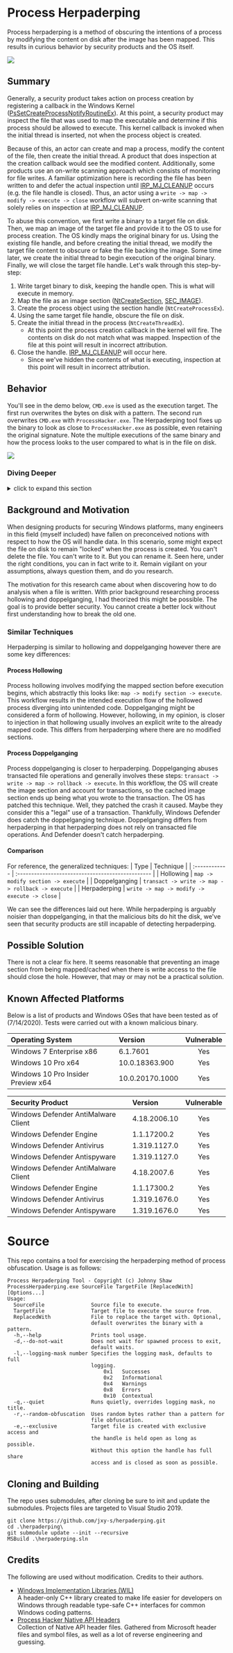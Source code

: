 # Process Herpaderping 
Process herpaderping is a method of obscuring the intentions of a process by 
modifying the content on disk after the image has been mapped. This results 
in curious behavior by security products and the OS itself.

![][gif.SurivDemo]

## Summary
Generally, a security product takes action on process creation by registering a 
callback in the Windows Kernel 
([PsSetCreateProcessNotifyRoutineEx][msdn.PsSetCreateProcessNotifyRoutineEx]). 
At this point, a security product may inspect the file that was used to map 
the executable and determine if this process should be allowed to execute. This 
kernel callback is invoked when the initial thread is inserted, not when the 
process object is created. 

Because of this, an actor can create and map a process, modify the content of 
the file, then create the initial thread. A product that does inspection at the 
creation callback would see the modified content. Additionally, some products 
use an on-write scanning approach which consists of monitoring for file writes. 
A familiar optimization here is recording the file has been written to and 
defer the actual inspection until [IRP_MJ_CLEANUP][msdn.IRP_MJ_CLEANUP] 
occurs (e.g. the file handle is closed). Thus, an actor using a 
`write -> map -> modify -> execute -> close` workflow will subvert on-write scanning 
that solely relies on inspection at [IRP_MJ_CLEANUP][msdn.IRP_MJ_CLEANUP].

To abuse this convention, we first write a binary to a target file on disk. 
Then, we map an image of the target file and provide it to the OS to use for 
process creation. The OS kindly maps the original binary for us. Using 
the existing file handle, and before creating the initial thread, we modify the 
target file content to obscure or fake the file backing the image. Some time later, 
we create the initial thread to begin execution of the original binary. Finally, we 
 will close the target file handle. Let's walk through this step-by-step:
1. Write target binary to disk, keeping the handle open. This is what will 
   execute in memory.
2. Map the file as an image section ([NtCreateSection][msdn.NtCreateSection], 
   [SEC_IMAGE][msdn.SEC_IMAGE]).
3. Create the process object using the section handle (`NtCreateProcessEx`).
4. Using the same target file handle, obscure the file on disk.
5. Create the initial thread in the process (`NtCreateThreadEx`).
    - At this point the process creation callback in the kernel will fire. The 
      contents on disk do not match what was mapped. Inspection of the file at 
      this point will result in incorrect attribution.
6. Close the handle. [IRP_MJ_CLEANUP][msdn.IRP_MJ_CLEANUP] will occur here.
    - Since we've hidden the contents of what is executing, inspection at this 
      point will result in incorrect attribution.

## Behavior
You'll see in the demo below, `CMD.exe` is used as the execution target. The 
first run overwrites the bytes on disk with a pattern. The second run overwrites `CMD.exe` 
with `ProcessHacker.exe`. The Herpaderping tool fixes up the binary to look 
as close to `ProcessHacker.exe` as possible, even retaining the original 
signature. Note the multiple executions of the same binary and how the process 
looks to the user compared to what is in the file on disk.

![][gif.ProcessHerpaderp]

### Diving Deeper
<details> <!--- Collapsible "Diving Deeper" section --->
    <summary>click to expand this section</summary>

We've observed the behavior and some of this may be surprising. Let's try to 
explain this behavior.

#### Repeated executions despite the bits on disk changing

Let's try to understand why the process successfully executes multiple times 
despite the bits on disk not being `CMD.exe`. Below is some `WinDbg` output. 
I've executed the tool as in the demo above, the first herpaderped process was 
created, then I started another. Let's compare:

<details>
    <summary>windbg output</summary>

```
PROCESS ffff998aab671080
    SessionId: 1  Cid: 0230    Peb: 3783820000  ParentCid: 28d4
    DirBase: 12a49a000  ObjectTable: ffff8201fd4cba40  HandleCount:  79.
    Image: lol.exe

0: kd> dt nt!_EPROCESS ffff998aab671080
...
   +0x3c0 SectionObject    : 0xffff8201`ff93db70 Void
...
   +0x448 ImageFilePointer : (null) 
...

0: kd> !object 0xffff8201`ff93db70
Object: ffff8201ff93db70  Type: (ffff998aa54d2e80) Section
    ObjectHeader: ffff8201ff93db40 (new version)
    HandleCount: 0  PointerCount: 1
    Directory Object: 00000000  Name: \Users\jxy\Desktop\lol.exe
```
```
PROCESS ffff998aab971080
    SessionId: 1  Cid: 20a8    Peb: 4d492ca000  ParentCid: 12dc
    DirBase: 199f9e000  ObjectTable: ffff8201ffc3d200  HandleCount:  71.
    Image: lol.exe

0: kd> dt nt!_EPROCESS ffff998aab971080
...
   +0x3c0 SectionObject    : 0xffff8201`fc004a10 Void
...
   +0x448 ImageFilePointer : 0xffff998a`adf2dde0 _FILE_OBJECT
...

0: kd> !object 0xffff8201`ff93db70
Object: ffff8201ff93db70  Type: (ffff998aa54d2e80) Section
    ObjectHeader: ffff8201ff93db40 (new version)
    HandleCount: 0  PointerCount: 1
    Directory Object: 00000000  Name: \Users\jxy\Desktop\lol.exe

0: kd> !object 0xffff998a`adf2dde0
Object: ffff998aadf2dde0  Type: (ffff998aa54d3820) File
    ObjectHeader: ffff998aadf2ddb0 (new version)
    HandleCount: 0  PointerCount: 1
    Directory Object: 00000000  Name: \Users\jxy\Desktop\lol.exe {HarddiskVolume3}
```
</details>

Note the two processes. I've dumped the relevant parts of the `EPROCESS` for 
each. They have different section objects, as expected, as they need their own 
sections since they are independent processes. The first process' 
`ImageFilePointer` is null, since the tool calls `NtCreateProcessEx` and 
explicitly hands the OS a section to use. We'll circle back around to this 
later. For now, let's take a closer look at the [FILE_OBJECT][msdn.FILE_OBJECT]: 

<details>
    <summary>windbg output</summary>

```
0: kd> dt nt!_FILE_OBJECT 0xffff998a`adf2dde0
   +0x000 Type             : 0n5
   +0x002 Size             : 0n216
   +0x008 DeviceObject     : 0xffff998a`a73c8930 _DEVICE_OBJECT
   +0x010 Vpb              : 0xffff998a`a75ec2a0 _VPB
   +0x018 FsContext        : 0xffff8201`fa92a170 Void
   +0x020 FsContext2       : 0xffff8202`0514a2e0 Void
   +0x028 SectionObjectPointer : 0xffff998a`ae08aae8 _SECTION_OBJECT_POINTERS
   +0x030 PrivateCacheMap  : (null) 
   +0x038 FinalStatus      : 0n0
   +0x040 RelatedFileObject : (null) 
   +0x048 LockOperation    : 0 ''
   +0x049 DeletePending    : 0 ''
   +0x04a ReadAccess       : 0x1 ''
   +0x04b WriteAccess      : 0 ''
   +0x04c DeleteAccess     : 0 ''
   +0x04d SharedRead       : 0x1 ''
   +0x04e SharedWrite      : 0 ''
   +0x04f SharedDelete     : 0x1 ''
   +0x050 Flags            : 0x44042
   +0x058 FileName         : _UNICODE_STRING "\Users\jxy\Desktop\lol.exe"
   +0x068 CurrentByteOffset : _LARGE_INTEGER 0x0
   +0x070 Waiters          : 0
   +0x074 Busy             : 0
   +0x078 LastLock         : (null) 
   +0x080 Lock             : _KEVENT
   +0x098 Event            : _KEVENT
   +0x0b0 CompletionContext : (null) 
   +0x0b8 IrpListLock      : 0
   +0x0c0 IrpList          : _LIST_ENTRY [ 0xffff998a`adf2dea0 - 0xffff998a`adf2dea0 ]
   +0x0d0 FileObjectExtension : (null) 
```
</details>

First, that file object looks different than what we had originally opened with. 
This is expected since executing the process normally (as the user would, by 
double clicking it) will cause `explorer.exe` to invoke `NtCreateUserProcess`. 
That somewhat explains the behavior we see. But if it was using the file, 
why did it execute `CMD.exe`? We've overwritten it. Its behavior seems like the 
section is being reused. Let's verify this assumption. The file object stores 
[SECTION_OBJECT_POINTERS][msdn.SECTION_OBJECT_POINTERS] at 
`SectionObjectPointer`. Let's look there. 

```
0: kd> dx -id 0,0,ffff998aa547b2c0 -r1 ((ntkrnlmp!_SECTION_OBJECT_POINTERS *)0xffff998aae08aae8)
((ntkrnlmp!_SECTION_OBJECT_POINTERS *)0xffff998aae08aae8)                 : 0xffff998aae08aae8 [Type: _SECTION_OBJECT_POINTERS *]
    [+0x000] DataSectionObject : 0xffff998aae04c6d0 [Type: void *]
    [+0x008] SharedCacheMap   : 0x0 [Type: void *]
    [+0x010] ImageSectionObject : 0xffff998aa7c2d660 [Type: void *]
```

According to the documentation the 
`DataSectionObject` and `ImageSectionObject` are `CONTROL_AREA` structures. And 
`SharedCacheMap` is `SHARED_CACHE_MAP`. Let's set a breakpoint and see where 
`ImageSectionObject` is accessed. I'll run another instance of `lol.exe`. 

<details>
    <summary>windbg output</summary>

```
ba r8 0xffff998aae08aae8+0x108

Breakpoint 0 hit
nt!MiReferenceControlArea+0x59:
fffff802`2f4955e1 408af8          mov     dil,al
2: kd> k
 # Child-SP          RetAddr           Call Site
00 fffffd89`f2772640 fffff802`2f9f8111 nt!MiReferenceControlArea+0x59
01 fffffd89`f27726d0 fffff802`2f9f8574 nt!MiCreateImageOrDataSection+0x171
02 fffffd89`f27727c0 fffff802`2f9f7bcf nt!MiCreateSection+0xf4
03 fffffd89`f2772940 fffff802`2f9f7960 nt!MiCreateSectionCommon+0x1ff
04 fffffd89`f2772a20 fffff802`2f5d3c15 nt!NtCreateSection+0x60
05 fffffd89`f2772a90 00007ffb`de0fc9b4 nt!KiSystemServiceCopyEnd+0x25
06 00000000`0496d848 00007ffb`db8a1a47 ntdll!NtCreateSection+0x14
07 00000000`0496d850 00007ffb`db8a55a0 KERNELBASE!BasepLoadLibraryAsDataFileInternal+0x2e7
08 00000000`0496da80 00007ffb`db88c41d KERNELBASE!LoadLibraryExW+0xe0
09 00000000`0496daf0 00007ffb`dd39c9c1 KERNELBASE!GetFileVersionInfoSizeExW+0x3d
0a 00000000`0496db50 00007ffb`dd39c94c SHELL32!_LoadVersionInfo+0x39
0b 00000000`0496dbc0 00007ffb`db1c43c1 SHELL32!CVersionPropertyStore::Initialize+0x2c5
...
2d 00000000`0496f3c0 00007ffb`dd376a4a SHELL32!CRegistryVerbsContextMenu::_Execute+0xcb
2e 00000000`0496f430 00007ffb`dd362df3 SHELL32!CRegistryVerbsContextMenu::InvokeCommand+0xaa
2f 00000000`0496f730 00007ffb`dd391069 SHELL32!HDXA_LetHandlerProcessCommandEx+0x117
30 00000000`0496f840 00007ffb`dd54857d SHELL32!CDefFolderMenu::InvokeCommand+0x139
31 00000000`0496fba0 00007ffb`dd7faf49 SHELL32!SHInvokeCommandOnContextMenu2+0x1f5
32 00000000`0496fde0 00007ffb`dc13dd25 SHELL32!s_DoInvokeVerb+0xc9
33 00000000`0496fe50 00007ffb`dc5c7bd4 shcore!_WrapperThreadProc+0xf5
34 00000000`0496ff30 00007ffb`de0cce51 KERNEL32!BaseThreadInitThunk+0x14
35 00000000`0496ff60 00000000`00000000 ntdll!RtlUserThreadStart+0x21

3: kd> g
Breakpoint 0 hit
nt!MiReferenceControlArea+0x59:
fffff802`2f4955e1 408af8          mov     dil,al
3: kd> k
 # Child-SP          RetAddr           Call Site
00 fffffd89`f2771f30 fffff802`2f9f8111 nt!MiReferenceControlArea+0x59
01 fffffd89`f2771fc0 fffff802`2f9f8574 nt!MiCreateImageOrDataSection+0x171
02 fffffd89`f27720b0 fffff802`2fa52b83 nt!MiCreateSection+0xf4
03 fffffd89`f2772230 fffff802`2fa500ee nt!MmCreateSpecialImageSection+0xbb
04 fffffd89`f27722e0 fffff802`2f5d3c15 nt!NtCreateUserProcess+0x54e
05 fffffd89`f2772a90 00007ffb`de0fd8e4 nt!KiSystemServiceCopyEnd+0x25
06 00000000`0496d858 00007ffb`db8df36a ntdll!NtCreateUserProcess+0x14
07 00000000`0496d860 00007ffb`db8dbd06 KERNELBASE!CreateProcessInternalW+0x1f7a
08 00000000`0496e9b0 00007ffb`dc5cbe93 KERNELBASE!CreateProcessW+0x66
09 00000000`0496ea20 00007ffb`db17cf36 KERNEL32!CreateProcessWStub+0x53
...
14 00000000`0496f3c0 00007ffb`dd376a4a SHELL32!CRegistryVerbsContextMenu::_Execute+0xcb
15 00000000`0496f430 00007ffb`dd362df3 SHELL32!CRegistryVerbsContextMenu::InvokeCommand+0xaa
16 00000000`0496f730 00007ffb`dd391069 SHELL32!HDXA_LetHandlerProcessCommandEx+0x117
17 00000000`0496f840 00007ffb`dd54857d SHELL32!CDefFolderMenu::InvokeCommand+0x139
18 00000000`0496fba0 00007ffb`dd7faf49 SHELL32!SHInvokeCommandOnContextMenu2+0x1f5
19 00000000`0496fde0 00007ffb`dc13dd25 SHELL32!s_DoInvokeVerb+0xc9
1a 00000000`0496fe50 00007ffb`dc5c7bd4 shcore!_WrapperThreadProc+0xf5
1b 00000000`0496ff30 00007ffb`de0cce51 KERNEL32!BaseThreadInitThunk+0x14
1c 00000000`0496ff60 00000000`00000000 ntdll!RtlUserThreadStart+0x21

3: kd> g
Breakpoint 0 hit
nt!MiReferenceControlArea+0x59:
fffff802`2f4955e1 408af8          mov     dil,al
0: kd> k
 # Child-SP          RetAddr           Call Site
00 fffffd89`f28b5640 fffff802`2f9f8111 nt!MiReferenceControlArea+0x59
01 fffffd89`f28b56d0 fffff802`2f9f8574 nt!MiCreateImageOrDataSection+0x171
02 fffffd89`f28b57c0 fffff802`2f9f7bcf nt!MiCreateSection+0xf4
03 fffffd89`f28b5940 fffff802`2f9f7960 nt!MiCreateSectionCommon+0x1ff
04 fffffd89`f28b5a20 fffff802`2f5d3c15 nt!NtCreateSection+0x60
05 fffffd89`f28b5a90 00007ffb`de0fc9b4 nt!KiSystemServiceCopyEnd+0x25
06 000000a1`98f7dd78 00007ffb`db8a1a47 ntdll!NtCreateSection+0x14
07 000000a1`98f7dd80 00007ffb`db8a55a0 KERNELBASE!BasepLoadLibraryAsDataFileInternal+0x2e7
08 000000a1`98f7dfb0 00007ffb`dcfab65b KERNELBASE!LoadLibraryExW+0xe0
09 000000a1`98f7e020 00007ffb`dd34bcfc USER32!PrivateExtractIconsW+0x15b
0a 000000a1`98f7e530 00007ffb`dd34ba78 SHELL32!SHPrivateExtractIcons+0x1ec
0b 000000a1`98f7ea30 00007ff7`70a856ee SHELL32!ExtractIconExW+0xe8
```
</details>

As we see, after I double click to start `lol.exe` again, the 
`ImageSectionObject` is accessed from 
[SECTION_OBJECT_POINTERS][msdn.SECTION_OBJECT_POINTERS] of the 
[FILE_OBJECT][msdn.FILE_OBJECT] a number of times. The section data appears to 
be reused. This would ignore the data on disk and helps explain the behavior 
we're seeing with multiple executions. This is a smart optimization, if you've 
already done the work to parse and map the image, why duplicate that work?

With a bit of reverse engineering of `MiReferenceControlArea` we notice:

<details>
    <summary>reversed code</summary>

```cpp
struct CREATE_SECTION_PACKET
{
    ULONG Flags;
    DWORD Unknown04;
    POBJECT_ATTRIBUTES InputObjectAttributes;
    ULONG AllocateAttributes;
    ULONG InputAllocationAttributes;
    UCHAR InputSectionSignatureLevel;
    BYTE Unknown19;
    WORD Unknown1A;
    ULONG InputSectionPageProtection;
    ULONG PageProtectionMask;
    DWORD Unknown24;
    HANDLE InputFileHandle;
    PFILE_OBJECT InputFileObject;
    PFILE_OBJECT FileObject;
    CONTROL_AREA* SectionControlArea;
    KPROCESSOR_MODE InputPreviousMode;
    BYTE Unknown49[67];
    DWORD Unknown8C;
    SECTION* SectionObject;
    PLARGE_INTEGER MaximumSize;
    PACCESS_TOKEN InputToken;
    DWORD InputSessionId;
    DWORD UnknownAC;
    MI_PARTITION* Partition;
    PIRP TopLevelIrp;
    BYTE UnknownC0;
    BYTE UnknownC1[3];
    DWORD UnknownC4;
};

NTSTATUS __fastcall MiReferenceControlArea(
    CREATE_SECTION_PACKET* CreateSectionPacket,
    CONTROL_AREA* ControlArea,
    CONTROL_AREA** ControlAreaOut)
{
    CONTROL_AREA* controlArea;
//...
    fileObject = CreateSectionPacket->FileObject;
    //  
    // Retrieve section object pointers. If SEC_IMAGE use ImageSectionObject 
    // otherwise use DataSectionObject
    //  
    controlArea = fileObject->SectionObjectPointer->DataSectionObject;
    if ((CreateSectionPacket->AllocateAttributes & SEC_IMAGE) != 0)
    {
        controlArea = fileObject->SectionObjectPointer->ImageSectionObject;
    }
//...
//
// Some exceptionally ugly lock loops and validation.
//
//...
            *ControlAreaOut = controlArea;
            return STATUS_SUCCESS;
//...
}

NTSTATUS __fastcall MiCreateImageOrDataSection(
    CREATE_SECTION_PACKET* CreateSectionPacket)
{
    NTSTATUS status;
    PFILE_OBJECT fileObject;
    CONTROL_AREA controlArea;
    CONTROL_AREA* newControlArea;
//...
    fileObject = CreateSectionPacket->InputFileObject;
    if (fileObject)
    {
        //
        // A file object was provided already, use it.
        //
        goto HaveFileObject;
    }
    if ((allocationAttributes & SEC_LARGE_PAGES) == 0)
    {
        //
        // Get the file object form the input file handle.
        //
        status = ObReferenceObjectByHandle(
                     CreateSectionPacket->InputFileHandle,
                     MmMakeFileAccess[CreateSectionPacket->PageProtectionMask & 7],
                     IoFileObjectType,
                     CreateSectionPacket->InputPreviousMode,
                     &fileObject,
                     NULL);
        if (!NT_SUCCESS(status))
        {
            goto Exit;
        }
        if (!fileObject->SectionObjectPointer)
        {
            //
            // If the file handle was used and there was not section crated for 
            // it already, this is a failure condition. 
            //
            status = STATUS_INVALID_FILE_FOR_SECTION;
            goto Exit;
        }

:HaveFileObject
//...
        //
        // Store some information in the packet and the local CONTROL_AREA to 
        // maintain state for further calls.
        //
        ObfReferenceObject(fileObject);
        CreateSectionPacket->FileObject = fileObject;
        controlArea.u.LongFlags = 2;
        controlArea.FilePointer.Value = fileObject;
        newControlArea = NULL;
//...
        while (1)
        {
//...
            //
            // Go reference the correct control area.
            //
            status = MiReferenceControlArea(CreateSectionPacket, 
                                            &controlArea, 
                                            &sectionControlArea);
            if (NT_SUCCESS(status))
            {
                break;
            }
            if ((status == 0xC000060B) || (status == 0xC0000476))
            {
                //
                // The control area is not charged or is invalid.
                //
                goto Exit;
            }
        }
        CreateSectionPacket->SectionControlArea = sectionControlArea;
        if ((sectionControlArea->u.LongFlags & 2) != 0)
        {
            //
            // We have the section control area which will have the reference 
            // section. Now, go create the new one.
            //
            status = MiCreateNewSection(CreateSectionPacket,
                                        &newControlArea);
            if (NT_SUCCESS(status)))
            {
//...
                CreateSectionPacket->SectionControlArea = newControlArea;
                goto Exit;
//...
Exit:
//...
    return status;
}
```
</details>

The above code shows that this path will reference the input file object and 
attempt to reuse the section from the control area to create a new section 
based on it. In our example, this returns to `MiCreateSection` which does some 
finalization. Let's go back to the debugger now and identify that file object. 
From my reverse engineering, I know that `CREATE_SECTION_PACKET` is stored on 
the stack from a higher call. I'll go identify that.

This is the structure `CREATE_SECTION_PACKET` in the stack starting at 
`InputFileHandle` and ending at `FileObject`. Between these fields there exists 
`InputFileObject`:
```
0: kd> dq fffffd89`f016b868 L3
fffffd89`f016b868  00000000`0000255c 00000000`00000000
fffffd89`f016b878  ffff998a`ae91ea20
```

The input file object is null, which is expected in this path. And the 
`InputFileHandle` is a handle to an almost identical  
[FILE_OBJECT][msdn.FILE_OBJECT] from the `EPROCESS` of the previous process. 
But it isn't the same. However, the `SectionObjectPointer` is the same for both 
objects.

<details>
    <summary>windbg output</summary>

```
0: kd> !handle 00000000`0000255c

PROCESS ffff998aab1b2480
    SessionId: 1  Cid: 12dc    Peb: 0099d000  ParentCid: 12b8
    DirBase: 1ab742000  ObjectTable: ffff8201fa4fa6c0  HandleCount: 2041.
    Image: explorer.exe

Handle table at ffff8201fa4fa6c0 with 2041 entries in use

255c: Object: ffff998aae91ea20  GrantedAccess: 00120089 (Protected) (Inherit) (Audit) Entry: ffff8201fbdf9570
Object: ffff998aae91ea20  Type: (ffff998aa54d3820) File
    ObjectHeader: ffff998aae91e9f0 (new version)
        HandleCount: 1  PointerCount: 32770
        Directory Object: 00000000  Name: \Users\jxy\Desktop\lol.exe {HarddiskVolume3}

0: kd> !object ffff998a`ae91ea20
Object: ffff998aae91ea20  Type: (ffff998aa54d3820) File
    ObjectHeader: ffff998aae91e9f0 (new version)
    HandleCount: 1  PointerCount: 32770
    Directory Object: 00000000  Name: \Users\jxy\Desktop\lol.exe {HarddiskVolume3}
0: kd> dt nt!_FILE_OBJECT ffff998a`ae91ea20
   +0x000 Type             : 0n5
   +0x002 Size             : 0n216
   +0x008 DeviceObject     : 0xffff998a`a73c8930 _DEVICE_OBJECT
   +0x010 Vpb              : 0xffff998a`a75ec2a0 _VPB
   +0x018 FsContext        : 0xffff8201`fa92a170 Void
   +0x020 FsContext2       : 0xffff8201`ff956940 Void
   +0x028 SectionObjectPointer : 0xffff998a`ae08aae8 _SECTION_OBJECT_POINTERS
   +0x030 PrivateCacheMap  : (null) 
   +0x038 FinalStatus      : 0n0
   +0x040 RelatedFileObject : (null) 
   +0x048 LockOperation    : 0 ''
   +0x049 DeletePending    : 0 ''
   +0x04a ReadAccess       : 0x1 ''
   +0x04b WriteAccess      : 0 ''
   +0x04c DeleteAccess     : 0 ''
   +0x04d SharedRead       : 0x1 ''
   +0x04e SharedWrite      : 0 ''
   +0x04f SharedDelete     : 0x1 ''
   +0x050 Flags            : 0xc0042
   +0x058 FileName         : _UNICODE_STRING "\Users\jxy\Desktop\lol.exe"
   +0x068 CurrentByteOffset : _LARGE_INTEGER 0x0
   +0x070 Waiters          : 0
   +0x074 Busy             : 0
   +0x078 LastLock         : (null) 
   +0x080 Lock             : _KEVENT
   +0x098 Event            : _KEVENT
   +0x0b0 CompletionContext : (null) 
   +0x0b8 IrpListLock      : 0
   +0x0c0 IrpList          : _LIST_ENTRY [ 0xffff998a`ae91eae0 - 0xffff998a`ae91eae0 ]
   +0x0d0 FileObjectExtension : (null) 
```
</details>

We now see how the [SECTION_OBJECT_POINTERS][msdn.SECTION_OBJECT_POINTERS] are 
shared between each [FILE_OBJECT][msdn.FILE_OBJECT]. The new bits from the file 
don't ever become mapped for a new process until all the 
[FILE_OBJECT][msdn.FILE_OBJECT] are reclaimed with the shared 
`SectionObjectPointer` and `ImageSectionObject`.

<details>
    <summary>windbg output</summary>

```
Breakpoint 0 hit
nt!MiClearFilePointer+0x5d:
fffff802`2f4f9385 ebe2            jmp     nt!MiClearFilePointer+0x41 (fffff802`2f4f9369)
3: kd> k
 # Child-SP          RetAddr           Call Site
00 fffffd89`f254f690 fffff802`2f56f501 nt!MiClearFilePointer+0x5d
01 fffffd89`f254f6c0 fffff802`2f56f4a9 nt!MiDestroySection+0x29
02 fffffd89`f254f6f0 fffff802`2f5eaca0 nt!MiCleanSection+0x6d
03 fffffd89`f254f790 fffff802`2f42324e nt!MiCheckControlArea+0x1c7a40
04 fffffd89`f254f800 fffff802`2f9da4c3 nt!MiDereferenceControlAreaBySection+0x2a
05 fffffd89`f254f830 fffff802`2fa189e0 nt!MiSectionDelete+0x83
06 fffffd89`f254f860 fffff802`2f4a1004 nt!ObpRemoveObjectRoutine+0x80
07 fffffd89`f254f8c0 fffff802`2fa6d64c nt!ObfDereferenceObject+0xa4
08 fffffd89`f254f900 fffff802`2fa26743 nt!PspRundownSingleProcess+0x16c
09 fffffd89`f254f980 fffff802`2fa5c4fb nt!PspExitThread+0x60b
0a fffffd89`f254fa90 fffff802`2f5d3c15 nt!NtTerminateProcess+0xeb
0b fffffd89`f254fb00 00007ffb`de0fc5f4 nt!KiSystemServiceCopyEnd+0x25
0c 00000025`020ff718 00000000`00000000 ntdll!NtTerminateProcess+0x14
```
</details>

#### What this means for the process creation callback 

[PS_CREATE_NOTIFY_INFO][msdn.PS_CREATE_NOTIFY_INFO] contains a `FileObject`, 
which according to the documentation, is the file object of the process being 
created. How does [PS_CREATE_NOTIFY_INFO][msdn.PS_CREATE_NOTIFY_INFO] in the 
process creation callback get populated? Well `PspCallProcessNotifyRoutines` 
calls `PsReferenceProcessFilePointer` of course:

<details>
    <summary>reversed code</summary>

```cpp
NTSTATUS __fastcall PsReferenceProcessFilePointer(
    PEPROCESS Process, 
    PFILE_OBJECT* FileObject)
{
    NTSTATUS status;
    CONTROL_AREA* controlArea;

    status = STATUS_UNSUCCESSFUL;

    if (ExAcquireRundownProtection(&Process->RundownProtect))
    {
       if (Process->SectionObject)
       {
           controlArea = MiSectionControlArea(Process->SectionObject);
           *FileObject = MiReferenceControlAreaFile(controlArea);
           status = STATUS_SUCCESS;
       }

       ExReleaseRundownProtection(&Process->RundownProtect);
    }

    return status;
}
```
</details>

We see here it gets the `FileObject` from the `SectionObject` field in the 
`EPROCESS`. What does this mean for the callback? I wrote a simple test driver 
that registers for the callback and prints some debug info.

<details>
    <summary>windbg output</summary>

```
Process:    FFFF998AAC8DF080
ProcessId:  00000000000008C0
CreateInfo: FFFFFD89F16F8E20
  Flags:           0x00000000
  ParentProcessId: 0000000000001B90
  FileObject:      FFFF998AB534DAA0
  ImageFileName:   "\Users\jxy\Desktop\lol.exe"
  CommandLine:     ""
```
```
0: kd> dt nt!_FILE_OBJECT FFFF998AB534DAA0
   +0x000 Type             : 0n5
   +0x002 Size             : 0n216
   +0x008 DeviceObject     : 0xffff998a`a73c8930 _DEVICE_OBJECT
   +0x010 Vpb              : 0xffff998a`a75ec2a0 _VPB
   +0x018 FsContext        : 0xffff8202`23a8a170 Void
   +0x020 FsContext2       : 0xffff8202`23a8a3d0 Void
   +0x028 SectionObjectPointer : 0xffff998a`b5aa1118 _SECTION_OBJECT_POINTERS
   +0x030 PrivateCacheMap  : (null) 
   +0x038 FinalStatus      : 0n0
   +0x040 RelatedFileObject : 0xffff998a`b239c560 _FILE_OBJECT
   +0x048 LockOperation    : 0 ''
   +0x049 DeletePending    : 0 ''
   +0x04a ReadAccess       : 0x1 ''
   +0x04b WriteAccess      : 0x1 ''
   +0x04c DeleteAccess     : 0 ''
   +0x04d SharedRead       : 0x1 ''
   +0x04e SharedWrite      : 0x1 ''
   +0x04f SharedDelete     : 0x1 ''
   +0x050 Flags            : 0x44042
   +0x058 FileName         : _UNICODE_STRING "\Users\jxy\Desktop\lol.exe"
   +0x068 CurrentByteOffset : _LARGE_INTEGER 0x44600
   +0x070 Waiters          : 0
   +0x074 Busy             : 0
   +0x078 LastLock         : (null) 
   +0x080 Lock             : _KEVENT
   +0x098 Event            : _KEVENT
   +0x0b0 CompletionContext : (null) 
   +0x0b8 IrpListLock      : 0
   +0x0c0 IrpList          : _LIST_ENTRY [ 0xffff998a`b534db60 - 0xffff998a`b534db60 ]
   +0x0d0 FileObjectExtension : (null) 
```
</details>

That's the same access that I opened the file with to create the section. Let's 
try something. Let's run `ProcessHerpaderping` with the `--exclusive` option. 
This will hold the initial file handle open with exclusive rights.

<details>
    <summary>windbg output</summary>

```
Process:    FFFF998AB2BD5080
ProcessId:  0000000000001C10
CreateInfo: FFFFFD89F1B1DE20
  Flags:           0x00000000
  ParentProcessId: 000000000000255C
  FileObject:      FFFF998AB21A6330
  ImageFileName:   "\Users\jxy\Desktop\lol.exe"
  CommandLine:     ""

0: kd> dt nt!_FILE_OBJECT FFFF998AB21A6330
   +0x000 Type             : 0n5
   +0x002 Size             : 0n216
   +0x008 DeviceObject     : 0xffff998a`a73c8930 _DEVICE_OBJECT
   +0x010 Vpb              : 0xffff998a`a75ec2a0 _VPB
   +0x018 FsContext        : 0xffff8202`23a8a170 Void
   +0x020 FsContext2       : 0xffff8202`21292760 Void
   +0x028 SectionObjectPointer : 0xffff998a`b5aa1118 _SECTION_OBJECT_POINTERS
   +0x030 PrivateCacheMap  : 0xffff998a`ab2d3a68 Void
   +0x038 FinalStatus      : 0n0
   +0x040 RelatedFileObject : 0xffff998a`b239dcd0 _FILE_OBJECT
   +0x048 LockOperation    : 0 ''
   +0x049 DeletePending    : 0 ''
   +0x04a ReadAccess       : 0x1 ''
   +0x04b WriteAccess      : 0x1 ''
   +0x04c DeleteAccess     : 0 ''
   +0x04d SharedRead       : 0 ''
   +0x04e SharedWrite      : 0 ''
   +0x04f SharedDelete     : 0 ''
   +0x050 Flags            : 0x40042
   +0x058 FileName         : _UNICODE_STRING "\Users\jxy\Desktop\lol.exe"
   +0x068 CurrentByteOffset : _LARGE_INTEGER 0x44600
   +0x070 Waiters          : 0
   +0x074 Busy             : 0
   +0x078 LastLock         : (null) 
   +0x080 Lock             : _KEVENT
   +0x098 Event            : _KEVENT
   +0x0b0 CompletionContext : (null) 
   +0x0b8 IrpListLock      : 0
   +0x0c0 IrpList          : _LIST_ENTRY [ 0xffff998a`b21a63f0 - 0xffff998a`b21a63f0 ]
   +0x0d0 FileObjectExtension : (null) 
```
</details>

I control this file access now. Meaning, I may hold this handle open and 
prevent others from accessing the file. While this isn't horrible for the 
kernel callback, it means any downstream logic that that makes the assumption 
they can open the file with read access will be broken. Well, such logic would have 
already been broken, given that I've overwritten the file content. And the kernel callback 
is boned too, since reading directly from the file using that 
[FILE_OBJECT][msdn.FILE_OBJECT] will just read the wrong data.

##### But wait, there's more...
This also means if I try to execute that process again, it does not work! I get 
a sharing violation. From user mode, without access to that original target 
file handle, no one may conventionally execute the process.

</details> <!--- End of collapsible "Diving Deeper" section.  --->

## Background and Motivation
When designing products for securing Windows platforms, many engineers in 
this field (myself included) have fallen on preconceived notions with respect 
to how the OS will handle data. In this scenario, some might expect the file on 
disk to remain "locked" when the process is created. You can't delete the file. 
You can't write to it. But you can rename it. Seen here, under the right 
conditions, you can in fact write to it. Remain vigilant on your assumptions, 
always question them, and do you research.

The motivation for this research came about when discovering how to do analysis 
when a file is written. With prior background researching process hollowing and 
doppelganging, I had theorized this might be possible. The goal is to provide 
better security. You cannot create a better lock without first understanding 
how to break the old one.

### Similar Techniques
Herpaderping is similar to hollowing and doppelganging however there are some 
key differences:

#### Process Hollowing
Process hollowing involves modifying the mapped section before execution 
begins, which abstractly this looks like: `map -> modify section -> execute`. This workflow 
results in the intended execution flow of the hollowed process diverging into 
unintended code. Doppelganging might be considered a form of hollowing. 
However, hollowing, in my opinion, is closer to injection in that hollowing 
usually involves an explicit write to the already mapped code. This differs 
from herpaderping where there are no modified sections.

#### Process Doppelganging
Process doppelganging is closer to herpaderping. Doppelganging abuses 
transacted file operations and generally involves these steps: 
`transact -> write -> map -> rollback -> execute`. 
In this workflow, the OS will create the image section and account for 
transactions, so the cached image section ends up being what you wrote to the 
transaction. The OS has patched this technique. Well, they patched the crash it caused. 
Maybe they consider this a "legal" use of a transaction. Thankfully, Windows 
Defender does catch the doppelganging technique. Doppelganging differs from 
herpaderping in that herpaderping does not rely on transacted file operations. 
And Defender doesn't catch herpaderping.

#### Comparison
For reference, the generalized techniques: 
| Type          | Technique                                         |
| :------------ | :------------------------------------------------ |
| Hollowing     | `map -> modify section -> execute`                |
| Doppelganging | `transact -> write -> map -> rollback -> execute` |
| Herpaderping  | `write -> map -> modify -> execute -> close`      |

We can see the differences laid out here. While herpaderping is arguably 
noisier than doppelganging, in that the malicious bits do hit the disk, we've 
seen that security products are still incapable of detecting herpaderping. 

## Possible Solution
There is not a clear fix here. It seems reasonable that preventing an image 
section from being mapped/cached when there is write access to the file 
should close the hole. However, that may or may not be a practical solution.

## Known Affected Platforms
Below is a list of products and Windows OSes that have been tested as of 
(7/14/2020). Tests were carried out with a known malicious binary.

| Operating System                    | Version         | Vulnerable |
| :---------------------------------- | :-------------- | :--------: |
| Windows 7 Enterprise x86            | 6.1.7601        | Yes        |
| Windows 10 Pro x64                  | 10.0.18363.900  | Yes        |
| Windows 10 Pro Insider Preview x64  | 10.0.20170.1000 | Yes        |

| Security Product                    | Version       | Vulnerable |
| :---------------------------------- | :------------ | :--------: |
| Windows Defender AntiMalware Client | 4.18.2006.10  | Yes        |
| Windows Defender Engine             | 1.1.17200.2   | Yes        |
| Windows Defender Antivirus          | 1.319.1127.0  | Yes        |
| Windows Defender Antispyware        | 1.319.1127.0  | Yes        |
| Windows Defender AntiMalware Client | 4.18.2007.6   | Yes        |
| Windows Defender Engine             | 1.1.17300.2   | Yes        |
| Windows Defender Antivirus          | 1.319.1676.0  | Yes        |
| Windows Defender Antispyware        | 1.319.1676.0  | Yes        |

# Source 
This repo contains a tool for exercising the herpaderping method of process 
obfuscation. Usage is as follows:
```
Process Herpaderping Tool - Copyright (c) Johnny Shaw
ProcessHerpaderping.exe SourceFile TargetFile [ReplacedWith] [Options...]
Usage:
  SourceFile               Source file to execute.
  TargetFile               Target file to execute the source from.
  ReplacedWith             File to replace the target with. Optional,
                           default overwrites the binary with a pattern.
  -h,--help                Prints tool usage.
  -d,--do-not-wait         Does not wait for spawned process to exit,
                           default waits.
  -l,--logging-mask number Specifies the logging mask, defaults to full
                           logging.
                               0x1   Successes
                               0x2   Informational
                               0x4   Warnings
                               0x8   Errors
                               0x10  Contextual
  -q,--quiet               Runs quietly, overrides logging mask, no title.
  -r,--random-obfuscation  Uses random bytes rather than a pattern for
                           file obfuscation.
  -e,--exclusive           Target file is created with exclusive access and
                           the handle is held open as long as possible.
                           Without this option the handle has full share
                           access and is closed as soon as possible.
```

## Cloning and Building
The repo uses submodules, after cloning be sure to init and update the 
submodules. Projects files are targeted to Visual Studio 2019.
```
git clone https://github.com/jxy-s/herpaderping.git
cd .\herpaderping\
git submodule update --init --recursive
MSBuild .\herpaderping.sln
```

## Credits
The following are used without modification. Credits to their authors.
- [Windows Implementation Libraries (WIL)][github.wil]  
A header-only C++ library created to make life easier for developers on Windows 
through readable type-safe C++ interfaces for common Windows coding patterns.  
- [Process Hacker Native API Headers][github.phnt]   
Collection of Native API header files. Gathered from Microsoft header files and 
symbol files, as well as a lot of reverse engineering and guessing.

[//]: # (Hyperlink IDs)
[github.wil]: https://github.com/microsoft/wil
[github.phnt]: https://github.com/processhacker/phnt
[msdn.PsSetCreateProcessNotifyRoutineEx]: https://docs.microsoft.com/en-us/windows-hardware/drivers/ddi/ntddk/nf-ntddk-pssetcreateprocessnotifyroutineex
[msdn.IRP_MJ_CLEANUP]: https://docs.microsoft.com/en-us/windows-hardware/drivers/kernel/irp-mj-cleanup
[msdn.NtCreateSection]: https://docs.microsoft.com/en-us/windows-hardware/drivers/ddi/wdm/nf-wdm-zwcreatesection
[msdn.SEC_IMAGE]: https://docs.microsoft.com/en-us/windows/win32/api/winbase/nf-winbase-createfilemappinga
[msdn.IRP_MJ_ACQUIRE_FOR_SECTION_SYNCHRONIZATION]: https://docs.microsoft.com/en-us/windows-hardware/drivers/ifs/flt-parameters-for-irp-mj-acquire-for-section-synchronization
[msdn.IRP_MJ_WRITE]: https://docs.microsoft.com/en-us/windows-hardware/drivers/kernel/irp-mj-write 
[msdn.FILE_OBJECT]: https://docs.microsoft.com/en-us/windows-hardware/drivers/ddi/wdm/ns-wdm-_file_object
[msdn.SECTION_OBJECT_POINTERS]: https://docs.microsoft.com/en-us/windows-hardware/drivers/ddi/wdm/ns-wdm-_section_object_pointers
[msdn.PS_CREATE_NOTIFY_INFO]: https://docs.microsoft.com/en-us/windows-hardware/drivers/ddi/ntddk/ns-ntddk-_ps_create_notify_info

[//]: # (Relative Path IDs)
[gif.ProcessHerpaderp]: res/ProcessHerpaderp.gif
[gif.SurivDemo]: res/SurivDemo.gif
